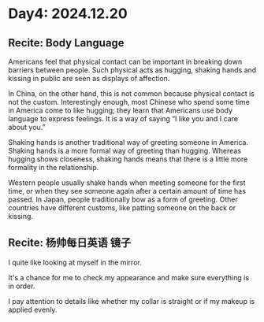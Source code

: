 
# Day4: 2024.12.20

## Recite: Body Language

Americans feel that physical contact can be important in 
breaking down barriers between people. 
Such physical acts as hugging, 
shaking hands and kissing in public 
are seen as displays of affection.

In China, on the other hand, 
this is not common because physical contact is not the custom. 
Interestingly enough, 
most Chinese who spend some time in America 
come to like hugging; 
they learn that Americans use body language to express feelings. 
It is a way of saying “I like you and I care about you.”

Shaking hands is another traditional way of greeting someone in America. 
Shaking hands is a more formal way of greeting than hugging.
Whereas hugging shows closeness, 
shaking hands means that there is 
a little more formality in the relationship.

Western people usually shake hands 
when meeting someone for the first time, 
or when they see someone again after a certain amount of time has passed. 
In Japan, people traditionally bow as a form of greeting. 
Other countries have different customs, 
like patting someone on the back or kissing.

## Recite: 杨帅每日英语 镜子

I quite like looking at myself in the mirror.

It's a chance for me to check my appearance and make sure everything is in order.

I pay attention to details like whether 
my collar is straight or if my makeup is applied evenly.





